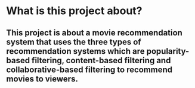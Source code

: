 # What is this project about?
## This project is about a movie recommendation system that uses the three types of recommendation systems which are popularity-based filtering, content-based filtering and collaborative-based filtering to recommend movies to viewers. 
